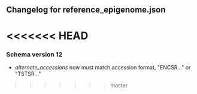 ## Changelog for reference_epigenome.json

<<<<<<< HEAD
=======
### Schema version 12

* *alternate_accessions* now must match accession format, "ENCSR..." or "TSTSR..."
>>>>>>> master
